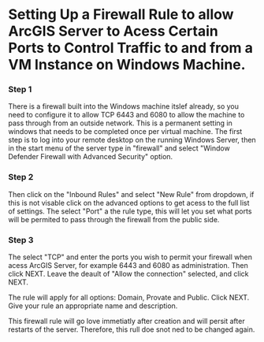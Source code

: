 # Setting Up a Firewall Rule to allow ArcGIS Server to Acess Certain Ports to Control Traffic to and from a VM Instance on Windows Machine.

### Step 1
There is a firewall built into the Windows machine itslef already, so you need to configure it to allow TCP 6443 and 6080 to allow the machine to pass through from an outside network.
This is a permanent setting in windows that needs to be completed once per virtual machine.
The first step is to log into your remote desktop on the running Windows Server, then in the start menu of the server type in "firewall" and select 
"Window Defender Firewall with Advanced Security" option. 

### Step 2
Then click on the "Inbound Rules" and select "New Rule" from dropdown, if this is not visable click on the advanced options to get acess to the full list of settings.
The select "Port" a the rule type, this will let you set what ports will be permited to pass through the firewall from the public side.

### Step 3 
The select "TCP" and enter the ports you wish to permit your firewall when acess ArcGIS Server, for example 6443 and 6080 as administration. Then click NEXT.
Leave the deault of "Allow the connection"  selected, and click NEXT.

The rule will apply for all options: Domain, Provate and Public. Click NEXT. 
Give your rule an appropriate name and description.  

This firewall rule will go love immetiatly after creation and will persit after restarts of the server. Therefore, this rull doe snot ned to be changed again.
